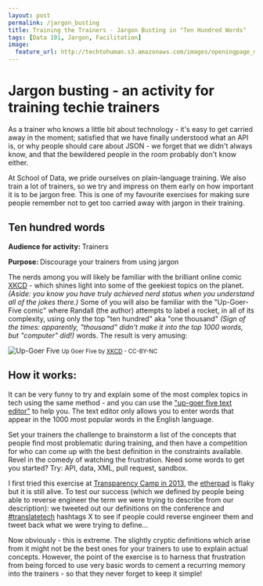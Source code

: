 ```yaml
---
layout: post
permalink: /jargon_busting
title: Training the Trainers - Jargon Busting in "Ten Hundred Words"
tags: [Data 101, Jargon, Facilitation]
image: 
  feature_url: http://techtohuman.s3.amazonaws.com/images/openingpage_montage.jpeg
---
```


# Jargon busting - an activity for training techie trainers  

As a trainer who knows a little bit about technology - it's easy to get carried away in the moment; satisfied that we have finally understood what an API is, or why people should care about JSON - we forget that we didn't always know, and that the bewildered people in the room probably don't know either. 

At School of Data, we pride ourselves on plain-language training. We also train a lot of trainers, so we try and impress on them early on how important it is to be jargon free. This is one of my favourite exercises for making sure people remember not to get too carried away with jargon in their training.  

## Ten hundred words 

<p> <strong> Audience for activity: </strong> Trainers </p>
<p> <strong> Purpose: </strong>  Discourage your trainers from using jargon </p>

The nerds among you will likely be familiar with the brilliant online comic [XKCD](http://xkcd.com/) - which shines light into some of the geekiest topics on the planet. <em>(Aside: you know you have truly achieved nerd status when you understand all of the jokes there.) </em> Some of you will also be familiar with the "Up-Goer-Five comic" where Randall (the author) attempts to label a rocket, in all of its complexity, using only the top "ten hundred" aka "one thousand"  <em>(Sign of the times: apparently, "thousand" didn't make it into the top 1000 words, but "computer" did!)</em> words. The result is very amusing: 

![Up-Goer Five](http://imgs.xkcd.com/comics/up_goer_five.png)
<small> Up Goer Five by <a href="http://xkcd.com/1133/">XKCD</a> - CC-BY-NC </small>  

## How it works: 

It can be very funny to try and explain some of the most complex topics in tech using the same method - and you can use the ["up-goer five text editor"](http://splasho.com/upgoer5/) to help you. The text editor only allows you to enter words that appear in the 1000 most popular words in the English language.

Set your trainers the challenge to brainstorm a list of the concepts that people find most problematic during training, and then have a competition for who can come up with the best definition in the constraints available. Revel in the comedy of watching the frustration. Need some words to get you started? Try: API, data, XML, pull request, sandbox. 

I first tried this exercise at [Transparency Camp in 2013](http://transparencycamp.org/), the [etherpad](http://transparencycamp.org/schedule/2013/translating-tech/) is flaky but it is still alive. To test our success (which we defined by people being able to reverse engineer the term we were trying to describe from our description): we tweeted out our definitions on the conference and [#translatetech](https://twitter.com/hashtag/translatetech) hashtags X to see if people could reverse engineer them and tweet back what we were trying to define... 

Now obviously - this is extreme. The slightly cryptic definitions which arise from it might not be the best ones for your trainers to use to explain actual concepts. However, the point of the exercise is to harness that frustration from being forced to use very basic words to cement a recurring memory into the trainers - so that they never forget to keep it simple! 